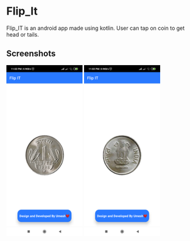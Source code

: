 # Flip_It
Flip_IT is an android app made using kotlin. 
User can tap on coin to get head or tails.

## Screenshots

<p float="left">
   
   <img src="https://github.com/Umeshekh/Flip_It/blob/master/Screenshots/Screenshot%201.png" height="450" width="200" alt="Screen shot 1" /> 
     <img src="https://github.com/Umeshekh/Flip_It/blob/master/Screenshots/Screenshot%202.png" height="450" width="200" alt="Screen shot 2" padding-right:10px />
</p>
